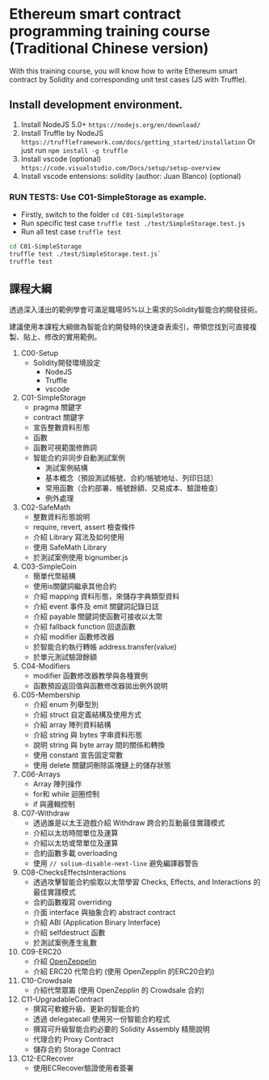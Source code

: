 # Ethereum smart contract programming training course (Traditional Chinese version)

With this training course, you will know how to write Ethereum smart contract by Solidity and corresponding unit test cases (JS with Truffle).

## Install development environment.

1. Install NodeJS 5.0+
`https://nodejs.org/en/download/`
2. Install Truffle by NodeJS
`https://truffleframework.com/docs/getting_started/installation`
Or just run `npm install -g truffle`
3. Install vscode (optional)
`https://code.visualstudio.com/Docs/setup/setup-overview`
4. Install vscode entensions: solidity (author: Juan Blanco) (optional)

### RUN TESTS: Use C01-SimpleStorage as example.
- Firstly, switch to the folder
`cd C01-SimpleStorage`
- Run specific test case
`truffle test ./test/SimpleStorage.test.js`
- Run all test case
`truffle test`

```sh
cd C01-SimpleStorage
truffle test ./test/SimpleStorage.test.js`
truffle test
```

## 課程大綱

透過深入淺出的範例學會可滿足職場95%以上需求的Solidity智能合約開發技術。

建議使用本課程大綱做為智能合約開發時的快速查表索引，帶領您找到可直接複製、貼上、修改的實用範例。

1. C00-Setup
    - Solidity開發環境設定
        - NodeJS
        - Truffle
        - vscode
2. C01-SimpleStorage
    - pragma 關鍵字
    - contract 關鍵字
    - 宣告整數資料形態
    - 函數
    - 函數可視範圍修飾詞
    - 智能合約非同步自動測試案例
        - 測試案例結構
        - 基本概念（預設測試帳號、合約/帳號地址、列印日誌）
        - 常用函數（合約部署、帳號餘額、交易成本、驗證檢查）
        - 例外處理
3. C02-SafeMath
    - 整數資料形態說明
    - require, revert, assert 檢查條件
    - 介紹 Library 寫法及如何使用
    - 使用 SafeMath Library
    - 於測試案例使用 bignumber.js
4. C03-SimpleCoin
    - 簡單代幣結構
    - 使用is關鍵詞繼承其他合約
    - 介紹 mapping 資料形態，來儲存字典類型資料
    - 介紹 event 事件及 emit 關鍵詞記錄日誌
    - 介紹 payable 關鍵詞使函數可接收以太幣
    - 介紹 fallback function 回退函數
    - 介紹 modifier 函數修改器
    - 於智能合約執行轉帳 address.transfer(value)
    - 於單元測試驗證餘額
5. C04-Modifiers
    - modifier 函數修改器教學與各種實例
    - 函數預設返回值與函數修改器拋出例外說明
6. C05-Membership
    - 介紹 enum 列舉型別
    - 介紹 struct 自定義結構及使用方式
    - 介紹 array 陣列資料結構
    - 介紹 string 與 bytes 字串資料形態
    - 說明 string 與 byte array 間的關係和轉換
    - 使用 constant 宣告固定常數
    - 使用 delete 關鍵詞刪除區塊鏈上的儲存狀態
7. C06-Arrays
    - Array 陣列操作
    - for和 while 迴圈控制
    - if 與邏輯控制
8. C07-Withdraw
    - 透過誰是以太王遊戲介紹 Withdraw 跨合約互動最佳實踐模式
    - 介紹以太坊時間單位及運算
    - 介紹以太坊或幣單位及運算
    - 合約函數多載 overloading
    - 使用 `// solium-disable-next-line` 避免編譯器警告
9. C08-ChecksEffectsInteractions
    - 透過攻擊智能合約偷取以太幣學習 Checks, Effects, and Interactions 的最佳實踐模式
    - 合約函數複寫 overriding
    - 介面 interface 與抽象合約 abstract contract
    - 介紹 ABI (Application Binary Interface)
    - 介紹 selfdestruct 函數
    - 於測試案例產生亂數
10. C09-ERC20
    - 介紹 [OpenZeppelin](https://github.com/OpenZeppelin/openzeppelin-solidity)
    - 介紹 ERC20 代幣合約 (使用 OpenZepplin 的ERC20合約)
11. C10-Crowdsale
    - 介紹代幣眾籌 (使用 OpenZepplin 的 Crowdsale 合約)
12. C11-UpgradableContract
    - 撰寫可軟體升級、更新的智能合約
    - 透過 delegatecall 使用另一份智能合約程式
    - 撰寫可升級智能合約必要的 Solidity Assembly 精簡說明
    - 代理合約 Proxy Contract
    - 儲存合約 Storage Contract
13. C12-ECRecover
    - 使用ECRecover驗證使用者簽署
